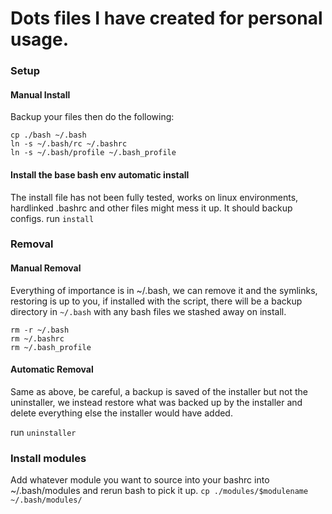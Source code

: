 # Dots files I have created for personal usage.

### Setup

#### Manual Install
Backup your files then do the following:
```
cp ./bash ~/.bash
ln -s ~/.bash/rc ~/.bashrc
ln -s ~/.bash/profile ~/.bash_profile
```

#### Install the base bash env automatic install
The install file has not been fully tested, works on linux environments,
hardlinked .bashrc and other files might mess it up. It should backup configs.
run `install`

### Removal

#### Manual Removal
Everything of importance is in ~/.bash, we can remove it and the symlinks,
restoring is up to you, if installed with the script, there will be a backup
directory in `~/.bash` with any bash files we stashed away on install.
```
rm -r ~/.bash
rm ~/.bashrc
rm ~/.bash_profile
```
#### Automatic Removal
Same as above, be careful, a backup is saved of the installer but not the
uninstaller, we instead restore what was backed up by the installer and delete
everything else the installer would have added.

run `uninstaller`

### Install modules
Add whatever module you want to source into your bashrc into ~/.bash/modules
and rerun bash to pick it up.
`cp ./modules/$modulename ~/.bash/modules/`
